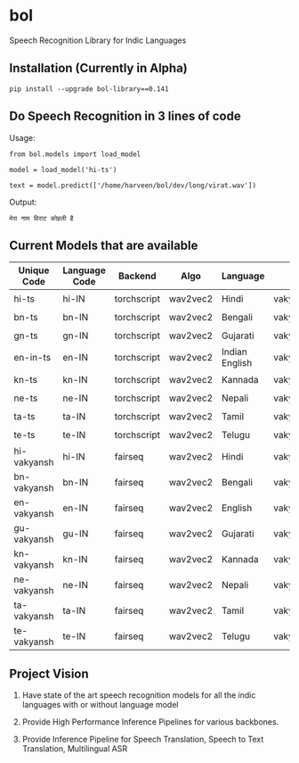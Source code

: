 # bol
Speech Recognition Library for Indic Languages

## Installation (Currently in Alpha)

```
pip install --upgrade bol-library==0.141
```

## Do Speech Recognition in 3 lines of code

Usage:

```
from bol.models import load_model

model = load_model('hi-ts')

text = model.predict(['/home/harveen/bol/dev/long/virat.wav'])   

```

Output:
```
मेरा नाम विराट कोहली है 
```



## Current Models that are available

| Unique Code | Language Code | Backend | Algo | Language | provider | LM Support | CPU | GPU |
|------------|------------|--------|-------|-------------|----------|-------------|----|----|
| hi-ts | hi-IN | torchscript | wav2vec2 | Hindi | vakyansh_ekstep |  ✖️ | ✔️ | ✖️ |
| bn-ts | bn-IN | torchscript | wav2vec2 | Bengali | vakyansh_ekstep | ✖️ | ✔️ | ✖️ |
| gn-ts | gn-IN | torchscript | wav2vec2 | Gujarati | vakyansh_ekstep |✖️ | ✔️ | ✖️ |
| en-in-ts | en-IN | torchscript | wav2vec2 | Indian English | vakyansh_ekstep |✖️ | ✔️ | ✖️ |
| kn-ts | kn-IN | torchscript | wav2vec2 | Kannada | vakyansh_ekstep |✖️ | ✔️ | ✖️ |
| ne-ts | ne-IN | torchscript | wav2vec2 | Nepali | vakyansh_ekstep |✖️ | ✔️ | ✖️ |
| ta-ts | ta-IN | torchscript | wav2vec2 | Tamil | vakyansh_ekstep |✖️ | ✔️ | ✖️ |
| te-ts | te-IN | torchscript | wav2vec2 | Telugu | vakyansh_ekstep |✖️ | ✔️ | ✖️ |
| hi-vakyansh | hi-IN | fairseq | wav2vec2 | Hindi | vakyansh_ekstep | ✔️ | ✔️ | ✔️ |
| bn-vakyansh | bn-IN | fairseq | wav2vec2 | Bengali | vakyansh_ekstep |✔️ | ✔️ | ✔️ |
| en-vakyansh | en-IN | fairseq | wav2vec2 | English | vakyansh_ekstep |✔️ | ✔️ | ✔️ |
| gu-vakyansh | gu-IN | fairseq | wav2vec2 | Gujarati | vakyansh_ekstep |✔️ | ✔️ | ✔️ |
| kn-vakyansh | kn-IN | fairseq | wav2vec2 | Kannada | vakyansh_ekstep |✔️ | ✔️ | ✔️ |
| ne-vakyansh | ne-IN | fairseq | wav2vec2 | Nepali | vakyansh_ekstep |✔️ | ✔️ | ✔️ |
| ta-vakyansh | ta-IN | fairseq | wav2vec2 | Tamil | vakyansh_ekstep |✔️ | ✔️ | ✔️ |
| te-vakyansh | te-IN | fairseq | wav2vec2 | Telugu | vakyansh_ekstep |✔️ | ✔️ | ✔️ |




## Project Vision

1. Have state of the art speech recognition models for all the indic languages with or without language model

2. Provide High Performance Inference Pipelines for various backbones.

3. Provide Inference Pipeline for Speech Translation, Speech to Text Translation, Multilingual ASR
